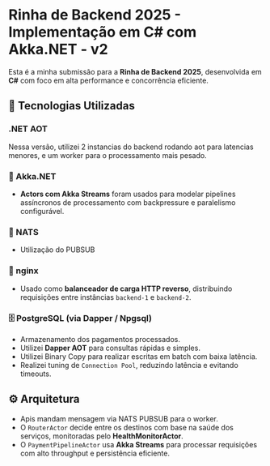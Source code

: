# Rinha de Backend 2025 - Implementação em C# com Akka.NET - v2

Esta é a minha submissão para a **Rinha de Backend 2025**, desenvolvida em **C#** com foco em alta performance e concorrência eficiente.

## 🚀 Tecnologias Utilizadas

### .NET AOT
Nessa versão, utilizei 2 instancias do backend rodando aot para latencias menores, e um worker para o processamento mais pesado.

### 🧠 Akka.NET
- **Actors com Akka Streams** foram usados para modelar pipelines assíncronos de processamento com backpressure e paralelismo configurável.

### 📨 NATS
- Utilização do PUBSUB

### 🔁 nginx
- Usado como **balanceador de carga HTTP reverso**, distribuindo requisições entre instâncias `backend-1` e `backend-2`.

### 🗄️ PostgreSQL (via Dapper / Npgsql)
- Armazenamento dos pagamentos processados.
- Utilizei **Dapper AOT** para consultas rápidas e simples.
- Utilizei Binary Copy para realizar escritas em batch com baixa latência.
- Realizei tuning de `Connection Pool`, reduzindo latência e evitando timeouts.

## ⚙️ Arquitetura
- Apis mandam mensagem via NATS PUBSUB para o worker.
- O `RouterActor` decide entre os destinos com base na saúde dos serviços, monitoradas pelo **HealthMonitorActor**.
- O `PaymentPipelineActor` usa **Akka Streams** para processar requisições com alto throughput e persistência eficiente.